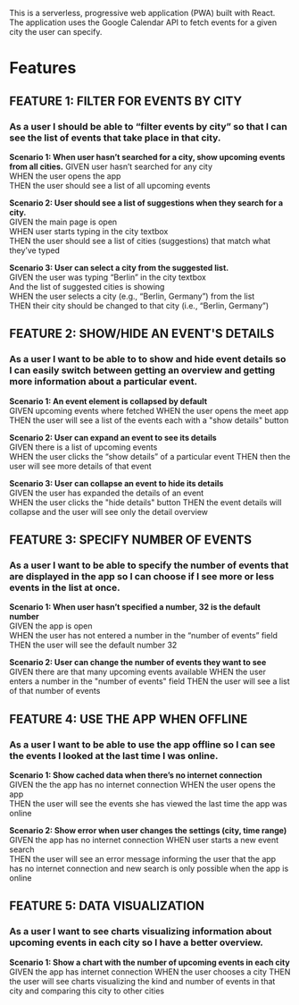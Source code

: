 

This is a serverless, progressive web application (PWA) built with React. The application uses the Google Calendar API to fetch events for a given city the user can specify.

# Features
## FEATURE 1: FILTER FOR EVENTS BY CITY

### As a user I should be able to “filter events by city” so that I can see the list of events that take place in that city.

**Scenario 1: When user hasn’t searched for a city, show upcoming events from all cities.**
GIVEN user hasn’t searched for any city  
WHEN the user opens the app  
THEN the user should see a list of all upcoming events

**Scenario 2: User should see a list of suggestions when they search for a city.**  
GIVEN the main page is open  
WHEN user starts typing in the city textbox  
THEN the user should see a list of cities (suggestions) that match what they’ve typed

**Scenario 3: User can select a city from the suggested list.**  
GIVEN the user was typing “Berlin” in the city textbox  
And the list of suggested cities is showing  
WHEN the user selects a city (e.g., “Berlin, Germany”) from the list  
THEN their city should be changed to that city (i.e., “Berlin, Germany”)

## FEATURE 2: SHOW/HIDE AN EVENT'S DETAILS

### As a user I want to be able to to show and hide event details so I can easily switch between getting an overview and getting more information about a particular event.

**Scenario 1: An event element is collapsed by default**  
GIVEN upcoming events where fetched
WHEN the user opens the meet app  
THEN the user will see a list of the events each with a "show details" button

**Scenario 2: User can expand an event to see its details**  
GIVEN there is a list of upcoming events  
WHEN the user clicks the “show details” of a particular event
THEN then the user will see more details of that event

**Scenario 3: User can collapse an event to hide its details**  
GIVEN the user has expanded the details of an event  
WHEN the user clicks the "hide details" button
THEN the event details will collapse and the user will see only the detail overview

## FEATURE 3: SPECIFY NUMBER OF EVENTS

### As a user I want to be able to specify the number of events that are displayed in the app so I can choose if I see more or less events in the list at once.

**Scenario 1: When user hasn’t specified a number, 32 is the default number**  
GIVEN the app is open  
WHEN the user has not entered a number in the “number of events” field  
THEN the user will see the default number 32

**Scenario 2: User can change the number of events they want to see**  
GIVEN there are that many upcoming events available 
WHEN the user enters a number in the "number of events" field 
THEN the user will see a list of that number of events

## FEATURE 4: USE THE APP WHEN OFFLINE

### As a user I want to be able to use the app offline so I can see the events I looked at the last time I was online.

**Scenario 1: Show cached data when there’s no internet connection**  
GIVEN the the app has no internet connection
WHEN the user opens the app  
THEN the user will see the events she has viewed the last time the app was online

**Scenario 2: Show error when user changes the settings (city, time range)**  
GIVEN the app has no internet connection
WHEN user starts a new event search   
THEN the user will see an error message informing the user that the app has no internet connection and new search is only possible when the app is online

## FEATURE 5: DATA VISUALIZATION

### As a user I want to see charts visualizing information about upcoming events in each city so I have a better overview.

**Scenario 1: Show a chart with the number of upcoming events in each city**  
GIVEN the app has internet connection 
WHEN the user chooses a city
THEN the user will see charts visualizing the kind and number of events in that city and comparing this city to other cities
